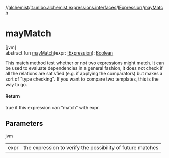 //[alchemist](../../../index.md)/[it.unibo.alchemist.expressions.interfaces](../index.md)/[IExpression](index.md)/[mayMatch](may-match.md)

# mayMatch

[jvm]\
abstract fun [mayMatch](may-match.md)(expr: [IExpression](index.md)): [Boolean](https://kotlinlang.org/api/latest/jvm/stdlib/kotlin/-boolean/index.html)

This match method test whether or not two expressions might match. It can be used to evaluate dependencies in a general fashion, it does not check if all the relations are satisfied (e.g. if applying the comparators) but makes a sort of "type checking". If you want to compare two templates, this is the way to go.

#### Return

true if this expression can "match" with expr.

## Parameters

jvm

| | |
|---|---|
| expr | the expression to verify the possibility of future matches |
